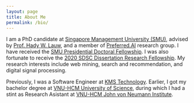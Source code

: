 ```yaml
---
layout: page
title: About Me
permalink: /bio/
---
```


I am a PhD candidate at [Singapore Management University (SMU)](https://scis.smu.edu.sg/), advised by [Prof. Hady W. Lauw](http://www.hadylauw.com), and a member of [Preferred.AI](https://preferred.ai/) research group. I have received the [SMU Presidential Doctoral Fellowship](https://graduatestudies.smu.edu.sg/phd/singapore-management-university-smu-presidential-doctoral-fellowships). I was also fortunate to receive the [2020 SDSC Dissertation Research Fellowship](https://sdsc.sg/?page_id=12274). My research interests include web mining, search and recommendation, and digital signal processing.

Previously, I was a Software Engineer at [KMS Technology](https://www.kms-technology.com/). Earlier, I got my bachelor degree at [VNU-HCM University of Science](http://www.hcmus.edu.vn/), during which I had a stint as Research Asistant at [VNU-HCM John von Neumann Institute](http://jvn.edu.vn/).